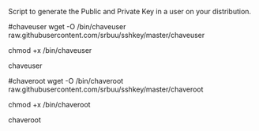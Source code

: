 Script to generate the Public and Private Key in a user on your distribution.

#chaveuser
wget -O /bin/chaveuser raw.githubusercontent.com/srbuu/sshkey/master/chaveuser

chmod +x /bin/chaveuser

chaveuser 

#chaveroot
wget -O /bin/chaveroot raw.githubusercontent.com/srbuu/sshkey/master/chaveroot

chmod +x /bin/chaveroot

chaveroot
